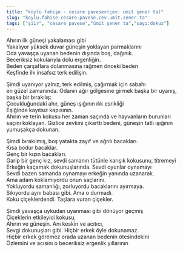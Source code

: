 ```yaml
---
title: "köylü fahişe - cesare pavesev(çev: ümit şener ta)"
slug: "koylu.fahise-cesare.pavese.cev.umit.sener.ta"
tags: ["şiir", "cesare pavese","ümit şener ta","sayı:dokuz"]
---
```

Ahırın ilk güneşi yakalaması gibi  
Yakalıyor yüksek duvar güneşin yoklayan parmaklarını\
Oda yavaşça uyanan bedenin dışında boş, dağınık.\
Beceriksiz kokularıyla dolu ergenliğin.\
Beden çarşaflara dolanmasına rağmen önceki beden\
Keşfinde ilk insafsız terk edilişin.

Şimdi uyanıyor yalnız, terk edilmiş, çağırmak için sabahı\
en güzel zamanında. Odanın ağır gölgesine girmek başka bir uyanış,\
başka bir bırakılış:\
Çocukluğundaki ahır, güneş ışığının ılık esrikliği\
Eşiğinde kayıtsız kapısının.\
Ahırın ve terin kokusu her zaman saçında ve hayvanların burunları\
saçını koklayan. Gizlice zevkini çıkarttı bedeni, güneşin tatlı
ışığının\
yumuşakça dokunan.

Şimdi bırakılmış, boş yatakta zayıf ve ağrılı bacakları.\
Kısa bodur bacaklar.\
Genç bir kızın bacakları.\
Garip bir genç kız, sevdi samanın tütünle karışık kokusunu, titremeyi\
Erkeğin kaçamak dokunuşlarında. Sevdi oyunlar oynamayı\
Sevdi bazen samanda oynamayı erkeğin yanında uzanarak.\
Ama adam koklamıyordu onun saçlarını.\
Yokluyordu samanlığı, zorluyordu bacaklarını ayırmaya.\
Sıkıyordu aynı babası gibi. Ama o durmadı.\
Koku çiçeklerdendi. Taşlara vuran çiçekler.

Şimdi yavaşça uykudan uyanması gibi dönüyor geçmiş\
Çiçeklerin etkileyici kokusu,\
Ahırın ve güneşin. Anı keskin ve acıtıcı,\
Sevgi dokunuşları gibi. Hiçbir erkek öyle dokunamaz.\
Hiçbir erkek göremez orada uzanan bedenin ötesindekini\
Özlemini ve acısını o beceriksiz ergenlik yıllarının
